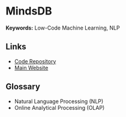# MindsDB

**Keywords:** Low-Code Machine Learning, NLP

## Links

- [Code Repository](https://github.com/mindsdb/mindsdb)
- [Main Website](https://mindsdb.com)

## Glossary

- Natural Language Processing (NLP)
- Online Analytical Processing (OLAP)
